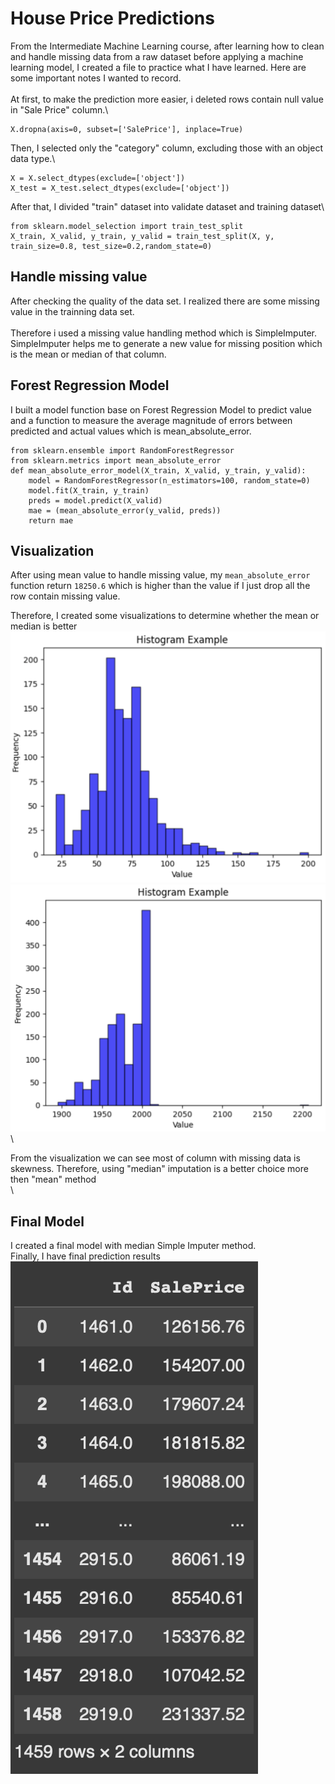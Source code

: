 # House Price Predictions
From the Intermediate Machine Learning course, after learning how to clean and handle missing data from a raw dataset before applying a machine learning model, I created a file to practice what I have learned. Here are some important notes I wanted to record.\
\
At first, to make the prediction more easier, i deleted rows contain null value in "Sale Price" column.\
```
X.dropna(axis=0, subset=['SalePrice'], inplace=True)
```
Then, I selected only the "category" column, excluding those with an object data type.\
```
X = X.select_dtypes(exclude=['object'])
X_test = X_test.select_dtypes(exclude=['object'])
```
After that, I divided "train" dataset into validate dataset and training dataset\
```
from sklearn.model_selection import train_test_split
X_train, X_valid, y_train, y_valid = train_test_split(X, y, train_size=0.8, test_size=0.2,random_state=0)
```

## Handle missing value
After checking the quality of the data set. I realized there are some missing value in the trainning data set. \
\
Therefore i used a missing value handling method which is SimpleImputer. SimpleImputer helps me to generate a new value for missing position which is the mean or median of that column. 

## Forest Regression Model
I built a model function base on Forest Regression Model to predict value and a function to measure the average magnitude of errors between predicted and actual values which is mean_absolute_error. 
```
from sklearn.ensemble import RandomForestRegressor
from sklearn.metrics import mean_absolute_error
def mean_absolute_error_model(X_train, X_valid, y_train, y_valid):
    model = RandomForestRegressor(n_estimators=100, random_state=0)
    model.fit(X_train, y_train)
    preds = model.predict(X_valid)
    mae = (mean_absolute_error(y_valid, preds))
    return mae
```

## Visualization
After using mean value to handle missing value, my ```mean_absolute_error``` function return ```18250.6``` which is higher than the value if I just drop all the row contain missing value.

Therefore, I created some visualizations to determine whether the mean or median is better
\
![image alt](https://github.com/giabaow/house-price-prediction/blob/a77d8888713765a8fcf2427317f8b5fb0dca6fd3/img1.png)\
![image alt](https://github.com/giabaow/house-price-prediction/blob/8c56caf4f2aa935285a5057a18a6e0ea8c6c7ebb/img2.png)\

From the visualization we can see most of column with missing data is skewness. Therefore, using "median" imputation is a better choice more then "mean" method\
\
## Final Model
I created a final model with median Simple Imputer method.\
Finally, I have final prediction results\
![image alt](https://github.com/giabaow/house-price-prediction/blob/8cafa6217fffab5a7352c825d3f80c5e9e0c7185/img3.png)








